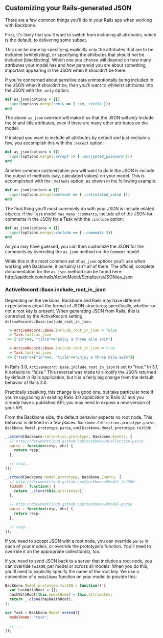## Customizing your Rails-generated JSON

There are a few common things you'll do in your Rails app when working with
Backbone.

First, it's likely that you'll want to switch from including all attributes,
which is the default, to delivering some subset.

This can be done by specifying explicitly only the attributes that are to be
included (whitelisting), or specifying the attributes that should _not_ be
included (blacklisting). Which one you choose will depend on how many attributes
your model has and how paranoid you are about something important appearing in
the JSON when it shouldn't be there.

If you're concerned about sensitive data unintentionally being included in the
JSON when it shouldn't be, then you'll want to whitelist attributes into the
JSON with the `:only` option:

````ruby
def as_json(options = {}) 
  super(options.merge(:only => [ :id, :title ]))
end
````

The above `as_json` override will make it so that the JSON will _only_ include the
id and title attributes, even if there are many other attributes on the model.

If instead you want to include all attributes by default and just exclude a few,
you accomplish this with the `:except` option:

````ruby
def as_json(options = {})
  super(options.merge(:except => [ :encrypted_password ]))
end
````

Another common customization you will want to do in the JSON is include the
output of methods (say, calculated values) on your model. This is accomplished
with the `:methods` option, as shown in the following example:

````ruby
def as_json(options = {})
  super(options.merge(:methods => [ :calculated_value ]))
end
````

The final thing you'll most commonly do with your JSON is include related
objects. If the `Task` model `has_many :comments`, include all of the JSON for
comments in the JSON for a Task with the `:include` option:

````ruby
def as_json(options = {})
  super(options.merge(:include => [ :comments ]))
end
````

As you may have guessed, you can then customize the JSON for the comments by
overriding the `as_json` method on the `Comment` model.

While this is the most common set of `as_json` options you'll use when working with
Backbone, it certainly isn't all of them. The official, complete
documentation for the `as_json` method can be found here:
<http://apidock.com/rails/ActiveModel/Serializers/JSON/as_json>

### ActiveRecord::Base.include_root_in_json

Depending on the versions, Backbone and Rails may have different expectations
about the format of JSON structures; specifically, whether or not a root key is
present.  When generating JSON from Rails, this is controlled by the
ActiveRecord setting `ActiveRecord::Base.include_root_in_json`.

````ruby
  > ActiveRecord::Base.include_root_in_json = false
  > Task.last.as_json
 => {"id"=>4, "title"=>"Enjoy a three mile swim"}

  > ActiveRecord::Base.include_root_in_json = true
  > Task.last.as_json
 => {"task"=>{"id"=>4, "title"=>"Enjoy a three mile swim"}}
````

In Rails 3.0, `ActiveRecord::Base.include_root_in_json` is set to "true." In 3.1,
it defaults to "false." This reversal was made to simplify the JSON returned by
default in Rails application, but it is a fairly big change from the default
behavior of Rails 3.0.

Practically speaking, this change is a good one, but take particular note if
you're upgrading an existing Rails 3.0 application to Rails 3.1 and you already
have a published API; you may need to expose a new version of your API.

From the Backbone side, the default behavior expects no root node.  This
behavior is defined in a few places: `Backbone.Collection.prototype.parse`,
`Backbone.Model.prototype.parse`, and `Backbone.Model.prototype.toJSON`:

````javascript
_.extend(Backbone.Collection.prototype, Backbone.Events, {
  // http://documentcloud.github.com/backbone/#Collection-parse
  parse : function(resp, xhr) {
    return resp;
  },

  // snip...
});

_.extend(Backbone.Model.prototype, Backbone.Events, {
  // http://documentcloud.github.com/backbone/#Model-toJSON
  toJSON : function() {
    return _.clone(this.attributes);
  },

  // http://documentcloud.github.com/backbone/#Model-parse
  parse : function(resp, xhr) {
    return resp;
  },

  // snip...
});
````

If you need to accept JSON with a root node, you can override `parse` in each of
your models, or override the prototype's function.  You'll need to override it
on the appropriate collection(s), too.

If you need to send JSON back to a server that includes a root node, you can
override `toJSON`, per model or across all models.  When you do this, you'll
need to explicitly specify the name of the root key.  We use a convention of a
`modelName` function on your model to provide this:

````javascript
Backbone.Model.prototype.toJSON = function() {
  var hashWithRoot = {};
  hashWithRoot[this.modelName] = this.attributes;
  return _.clone(hashWithRoot);
};

var Task = Backbone.Model.extend({
  modelName: "task",

  // ...
});
````
